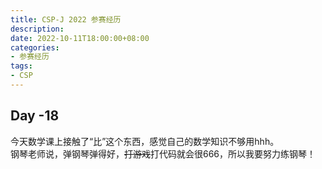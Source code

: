 ```yaml
---
title: CSP-J 2022 参赛经历
description:
date: 2022-10-11T18:00:00+08:00
categories:
- 参赛经历
tags:
- CSP
---
```


## Day -18

今天数学课上接触了“比”这个东西，感觉自己的数学知识不够用hhh。\
钢琴老师说，弹钢琴弹得好，~~打游戏~~打代码就会很666，所以我要努力练钢琴！